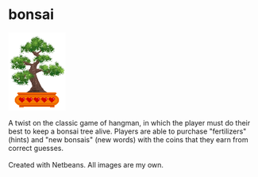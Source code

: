 # bonsai
![Bonsai Tree Image](/bonsai/src/images/bonsai-5.png)

A twist on the classic game of hangman, in which the player must do their best to keep a bonsai tree alive. Players are able to purchase "fertilizers" (hints) and "new bonsais" (new words) with the coins that they earn from correct guesses. 
<br/>
<br/>
Created with Netbeans. All images are my own.

